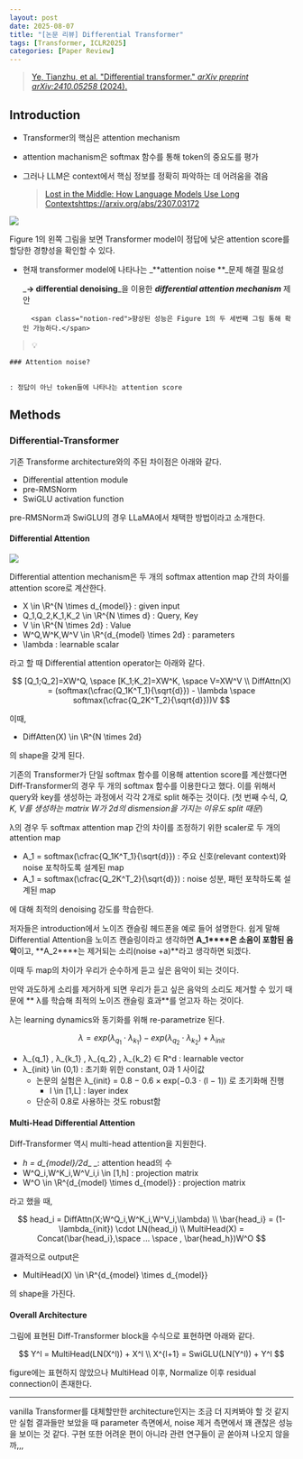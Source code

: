 ```yaml
---
layout: post
date: 2025-08-07
title: "[논문 리뷰] Differential Transformer"
tags: [Transformer, ICLR2025]
categories: [Paper Review]
---
```


> [Ye, Tianzhu, et al. "Differential transformer." ](https://arxiv.org/abs/2410.05258)[_arXiv preprint arXiv:2410.05258_](https://arxiv.org/abs/2410.05258)[ (2024).](https://arxiv.org/abs/2410.05258)



## Introduction

- Transformer의 핵심은 attention mechanism
- attention machanism은 softmax 함수를 통해 token의 중요도를 평가
- 그러나 LLM은 context에서 핵심 정보를 정확히 파악하는 데 어려움을 겪음

	> [Lost in the Middle: How Language Models Use Long Contextshttps://arxiv.org/abs/2307.03172](https://arxiv.org/abs/2307.03172)


![](https://prod-files-secure.s3.us-west-2.amazonaws.com/542b861c-36a8-4051-84e5-8804b6728dba/9083ea56-691a-4752-ae26-47f403431ac8/image.png?X-Amz-Algorithm=AWS4-HMAC-SHA256&X-Amz-Content-Sha256=UNSIGNED-PAYLOAD&X-Amz-Credential=ASIAZI2LB466Z7EWUTKP%2F20250819%2Fus-west-2%2Fs3%2Faws4_request&X-Amz-Date=20250819T033503Z&X-Amz-Expires=3600&X-Amz-Security-Token=IQoJb3JpZ2luX2VjEGsaCXVzLXdlc3QtMiJHMEUCICtcuAMXEHgBGg4wdZPTgOHtBS2ffFWlHN6O4vjVoH%2F%2FAiEA3ogU4BOeFIWJUI3o6m5%2BTd1i7BkayzP1CEH0c%2F2PxNUqiAQItP%2F%2F%2F%2F%2F%2F%2F%2F%2F%2FARAAGgw2Mzc0MjMxODM4MDUiDMrpQe%2FfFC14TcP5pircA8nD9LrldcVNL89K3RaE74hMLafo8AeW%2Fn7bykvFwXwmfupap%2FbxSY%2Bbnhe3diMgKEkOenuzN%2FmDQBS3ifnAOmSNQYW7PEsbuCMW%2FJBaMbvoxDi5HAPF5Qh9aALQ87euqVpqE78osAXA09ypPLZwXRTQFjMvCDdzaIRqK7fxrGWqIwQKJmTt%2B4hgHwOJ1IGA6IFM2LLkPRxgh6YtYPzAAx4bZnXLN8FhhX6hFcP6ooPUAIgI%2FIdr9HjtKMRB%2BSlC7Magd0y%2BnuV82DRaU00aVIq3sGA6d46X4TeDK4BChnBHxHyx1NxeKAVNDopv0PVFWctP2LyHaRUqoe4Tx5yCc52XGo4Z6djhGc09%2F2sDd%2B1SB7x%2BrN%2BkYcoNWCV9VcjonUx0dsbOjxxT9l3SiIwXfTbrJqOnn5R5jIhpFUonws%2Br4%2BlZZmkAbzz2M17Fdz9%2FkJstP7%2BMvsh4A6liRr%2FJjUDoNGznBZtAmoc5RknIDhc%2BxYbQ4K%2B3tzeOSVEGDFVdeGowbTq%2BejJdIFLUoWSfFLUr4zzizPsXhSaAZDXgxVuex2FGEXH51jsLRi9Wt6dhW1LN2NQ1vCTsuy3jDbnzKfl5pCx3busgt7XQKGAdOcJpgyt8bs5DRJ2%2BiR1jMIrIj8UGOqUB7yk4pkNhwpKDgwjORuCDfY8aP45WBqkYCwQAr8lMi3jbVJCNRE%2BSpLKMOly6DAEobQ0cyBfxw3RRC3lheUPLkwwG8BV62O4WC26NP89pWAPsaL%2FXN%2BhkynIuJAnlXvBqsJBroa8xS4pclLUilHtk%2FV6x018JVLG%2FPr8zAaVm77CDg7p7k4SuIcL8SRyLitCmZqTcBFlQLbtMY%2BjMddsd8nLmK0X6&X-Amz-Signature=154e7390b83f721499dfe34569bde24b6dbdf6337ba3876dddc3426625d94123&X-Amz-SignedHeaders=host&x-amz-checksum-mode=ENABLED&x-id=GetObject)


Figure 1의 왼쪽 그림을 보면 Transformer model이 정답에 낮은 attention score를 할당한 경향성을 확인할 수 있다.

- 현재 transformer model에 나타나는 _**attention noise **_문제 해결 필요성

	_**→ differential denoising**_을 이용한 _**differential attention mechanism**_ 제안


		<span class="notion-red">향상된 성능은 Figure 1의 두 세번째 그림 통해 확인 가능하다.</span>


> 💡 


	### Attention noise?


	: 정답이 아닌 token들에 나타나는 attention score



## Methods



### Differential-Transformer


기존 Transforme architecture와의 주된 차이점은 아래와 같다.

- Differential attention module
- pre-RMSNorm
- SwiGLU activation function

pre-RMSNorm과 SwiGLU의 경우 LLaMA에서 채택한 방법이라고 소개한다.



#### Differential Attention


![](https://prod-files-secure.s3.us-west-2.amazonaws.com/542b861c-36a8-4051-84e5-8804b6728dba/116d70b2-1963-4810-9167-f4c7d8a06e8f/image.png?X-Amz-Algorithm=AWS4-HMAC-SHA256&X-Amz-Content-Sha256=UNSIGNED-PAYLOAD&X-Amz-Credential=ASIAZI2LB466Z7EWUTKP%2F20250819%2Fus-west-2%2Fs3%2Faws4_request&X-Amz-Date=20250819T033503Z&X-Amz-Expires=3600&X-Amz-Security-Token=IQoJb3JpZ2luX2VjEGsaCXVzLXdlc3QtMiJHMEUCICtcuAMXEHgBGg4wdZPTgOHtBS2ffFWlHN6O4vjVoH%2F%2FAiEA3ogU4BOeFIWJUI3o6m5%2BTd1i7BkayzP1CEH0c%2F2PxNUqiAQItP%2F%2F%2F%2F%2F%2F%2F%2F%2F%2FARAAGgw2Mzc0MjMxODM4MDUiDMrpQe%2FfFC14TcP5pircA8nD9LrldcVNL89K3RaE74hMLafo8AeW%2Fn7bykvFwXwmfupap%2FbxSY%2Bbnhe3diMgKEkOenuzN%2FmDQBS3ifnAOmSNQYW7PEsbuCMW%2FJBaMbvoxDi5HAPF5Qh9aALQ87euqVpqE78osAXA09ypPLZwXRTQFjMvCDdzaIRqK7fxrGWqIwQKJmTt%2B4hgHwOJ1IGA6IFM2LLkPRxgh6YtYPzAAx4bZnXLN8FhhX6hFcP6ooPUAIgI%2FIdr9HjtKMRB%2BSlC7Magd0y%2BnuV82DRaU00aVIq3sGA6d46X4TeDK4BChnBHxHyx1NxeKAVNDopv0PVFWctP2LyHaRUqoe4Tx5yCc52XGo4Z6djhGc09%2F2sDd%2B1SB7x%2BrN%2BkYcoNWCV9VcjonUx0dsbOjxxT9l3SiIwXfTbrJqOnn5R5jIhpFUonws%2Br4%2BlZZmkAbzz2M17Fdz9%2FkJstP7%2BMvsh4A6liRr%2FJjUDoNGznBZtAmoc5RknIDhc%2BxYbQ4K%2B3tzeOSVEGDFVdeGowbTq%2BejJdIFLUoWSfFLUr4zzizPsXhSaAZDXgxVuex2FGEXH51jsLRi9Wt6dhW1LN2NQ1vCTsuy3jDbnzKfl5pCx3busgt7XQKGAdOcJpgyt8bs5DRJ2%2BiR1jMIrIj8UGOqUB7yk4pkNhwpKDgwjORuCDfY8aP45WBqkYCwQAr8lMi3jbVJCNRE%2BSpLKMOly6DAEobQ0cyBfxw3RRC3lheUPLkwwG8BV62O4WC26NP89pWAPsaL%2FXN%2BhkynIuJAnlXvBqsJBroa8xS4pclLUilHtk%2FV6x018JVLG%2FPr8zAaVm77CDg7p7k4SuIcL8SRyLitCmZqTcBFlQLbtMY%2BjMddsd8nLmK0X6&X-Amz-Signature=7730edeaa6279e72c1ed9ecd1ff5494f3bfedee48291e4f60f82daca4200ea0b&X-Amz-SignedHeaders=host&x-amz-checksum-mode=ENABLED&x-id=GetObject)


Differential attention mechanism은 두 개의 softmax attention map 간의 차이를 attention score로 계산한다.

- X \in \R^{N \times d\_{model}} : given input
- Q\_1,Q\_2,K\_1,K\_2 \in \R^{N \times d} : Query, Key
- V \in \R^{N \times 2d} : Value
- W^Q,W^K,W^V \in \R^{d\_{model} \times 2d} : parameters
- \lambda : learnable scalar

라고 할 때 Differential attention operator는 아래와 같다.


$$
[Q_1;Q_2]=XW^Q, \space [K_1;K_2]=XW^K, \space V=XW^V \\
DiffAttn(X) = (softmax(\cfrac{Q_1K^T_1}{\sqrt{d}}) - \lambda \space softmax(\cfrac{Q_2K^T_2}{\sqrt{d}}))V
$$


이때,

- DiffAtten(X) \in \R^{N \times 2d}

의 shape을 갖게 된다.


기존의 Transformer가 단일 softmax 함수를 이용해 attention score를 계산했다면 Diff-Transformer의 경우 두 개의 softmax 함수를 이용한다고 했다. 이를 위해서 query와 key를 생성하는 과정에서 각각 2개로 split 해주는 것이다. <span class="notion-red">(첫 번째 수식, </span><span class="notion-red">_Q, K, V를 생성하는 matrix W가 2d의 dismension을 가지는 이유도 split 때문_</span><span class="notion-red">)</span>


 λ의 경우 두 softmax attention map 간의 차이를 조정하기 위한 scaler로 두 개의 attention map

- A\_1 = softmax(\cfrac{Q\_1K^T\_1}{\sqrt{d}}) : 주요 신호(relevant context)와 noise 포착하도록 설계된 map
- A\_1 = softmax(\cfrac{Q\_2K^T\_2}{\sqrt{d}}) : noise 성분, 패턴 포착하도록 설계된 map 

에 대해 최적의 denoising 강도를 학습한다.


저자들은 introduction에서 노이즈 캔슬링 헤드폰을 예로 들어 설명한다. 쉽게 말해 Differential Attention을 노이즈 캔슬링이라고 생각하면 **A\_1****은 소음이 포함된 음악**이고, **A\_2****는 제거되는 소리(noise +a)**라고 생각하면 되겠다. 


이때 두 map의 차이가 우리가 순수하게 듣고 싶은 음악이 되는 것이다. 


만약 과도하게 소리를 제거하게 되면 우리가 듣고 싶은 음악의 소리도 제거할 수 있기 때문에 ** λ를 학습해 최적의 노이즈 캔슬링 효과**를 얻고자 하는 것이다.


λ는 learning dynamics와 동기화를 위해 re-parametrize 된다.


$$
\lambda = exp(\lambda_{q_1} \cdot \lambda_{k_1}) - exp(\lambda_{q_2} \cdot \lambda_{k_2}) + \lambda_{init}
$$

- λ\_{q\_1} , λ\_{k\_1} , λ\_{q\_2} , λ\_{k\_2} ∈ R^d : learnable vector
- λ\_{init} \in (0,1) : 초기화 위한 constant, 0과 1 사이값
	- 논문의 실험은 λ\_{init} = 0.8 − 0.6 × exp(−0.3 · (l − 1)) 로 초기화해 진행
		- l \in [1,L] : layer index
	- 단순히 0.8로 사용하는 것도 robust함


#### **Multi-Head Differential Attention**


Diff-Transformer 역시 multi-head attention을 지원한다.

- _h = d\_{model}/2d__ _: attention head의 수
- W^Q\_i,W^K\_i,W^V\_i,i \in [1,h] : projection matrix
- W^O \in \R^{d\_{model} \times d\_{model}} : projection matrix

라고 했을 때,


$$
head_i = DiffAttn(X;W^Q_i,W^K_i,W^V_i,\lambda) \\
\bar{head_i} = (1-\lambda_{init}) \cdot LN(head_i) \\
MultiHead(X) = Concat(\bar{head_i},\space ... \space , \bar{head_h})W^O
$$


결과적으로 output은

- MultiHead(X) \in \R^{d\_{model} \times d\_{model}}

의 shape을 가진다.



#### Overall Architecture


그림에 표현된 Diff-Transformer block을 수식으로 표현하면 아래와 같다.


$$
Y^l = MultiHead(LN(X^l)) + X^l \\
X^{l+1} = SwiGLU(LN(Y^l)) + Y^l
$$


figure에는 표현하지 않았으나 MultiHead 이후, Normalize 이후 residual connection이 존재한다.


---


vanilla Transformer를 대체할만한 architecture인지는 조금 더 지켜봐야 할 것 같지만 실험 결과들만 보았을 때 parameter 측면에서, noise 제거 측면에서 꽤 괜찮은 성능을 보이는 것 같다. 구현 또한 어려운 편이 아니라 관련 연구들이 곧 쏟아져 나오지 않을까,,,

